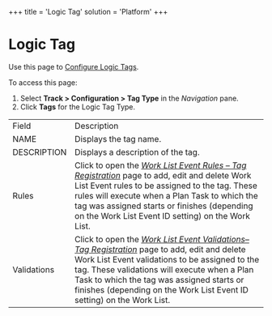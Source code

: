 +++
title = 'Logic Tag'
solution = 'Platform'
+++

# Logic Tag

<div class="use">

Use this page to [Configure Logic
Tags](../Use_Cases/Configure_Logic_Tags.htm).

</div>

To access this page:

1.  Select **Track \> Configuration \> Tag Type** in
    the *Navigation* pane.
2.  Click **Tags** for the Logic Tag
Type.

|             |                                                                                                                                                                                                                                                                                                                                                                              |
| ----------- | ---------------------------------------------------------------------------------------------------------------------------------------------------------------------------------------------------------------------------------------------------------------------------------------------------------------------------------------------------------------------------- |
| Field       | Description                                                                                                                                                                                                                                                                                                                                                                  |
| NAME        | Displays the tag name.                                                                                                                                                                                                                                                                                                                                                       |
| DESCRIPTION | Displays a description of the tag.                                                                                                                                                                                                                                                                                                                                           |
| Rules       | Click to open the *[Work List Event Rules – Tag Registration](Work_List_Event_Rules_Tag_Registration.htm)* page to add, edit and delete Work List Event rules to be assigned to the tag. These rules will execute when a Plan Task to which the tag was assigned starts or finishes (depending on the Work List Event ID setting) on the Work List.                          |
| Validations | Click to open the *[*Work List Event Validations– Tag Registration*](Work_List_Event_Validations_Tag_Registration.htm)* page to add, edit and delete Work List Event validations to be assigned to the tag. These validations will execute when a Plan Task to which the tag was assigned starts or finishes (depending on the Work List Event ID setting) on the Work List. |
